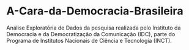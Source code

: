 # A-Cara-da-Democracia-Brasileira
Análise Exploratória de Dados da pesquisa realizada pelo Instituto da Democracia e da Democratização da Comunicação (IDC), parte do Programa de Institutos Nacionais de Ciência e Tecnologia (INCT).
